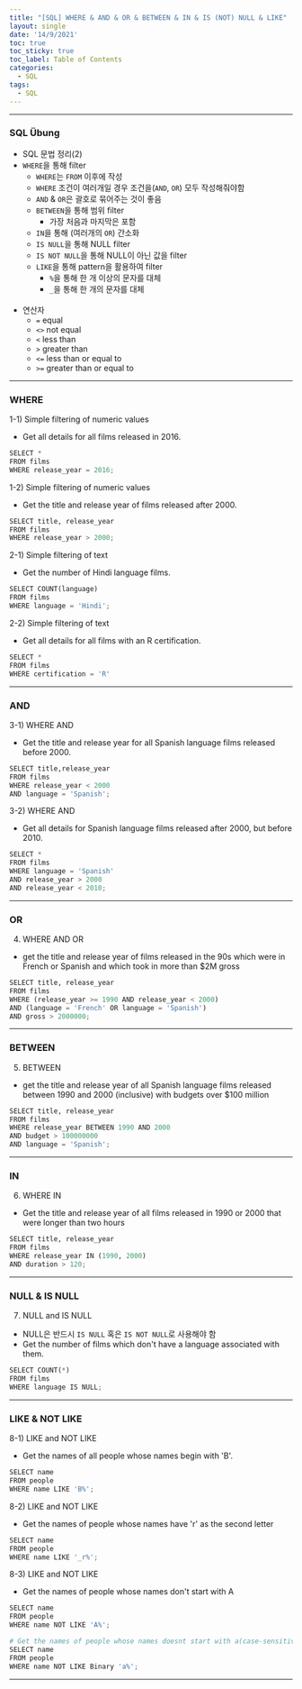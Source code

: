```yaml
---
title: "[SQL] WHERE & AND & OR & BETWEEN & IN & IS (NOT) NULL & LIKE"
layout: single
date: '14/9/2021'
toc: true
toc_sticky: true
toc_label: Table of Contents
categories:
  - SQL
tags:
  - SQL
---
```



---
### SQL Übung
* SQL 문법 정리(2)
* ```WHERE```을 통해 filter
    * ```WHERE```는 ```FROM``` 이후에 작성
    * ```WHERE``` 조건이 여러개일 경우 조건을(```AND```, ```OR```) 모두 작성해줘야함
    * `AND` & `OR`은 괄호로 묶어주는 것이 좋음
    * ```BETWEEN```을 통해 범위 filter
        * 가장 처음과 마지막은 포함
    * ```IN```을 통해 (여러개의 ```OR```) 간소화
    * ```IS NULL```을 통해 NULL filter
    * ```IS NOT NULL```을 통해 NULL이 아닌 값을 filter
    * ```LIKE```을 통해 pattern을 활용하여 filter
        * ```%```을 통해 한 개 이상의 문자를 대체
        * ```_```을 통해 한 개의 문자를 대체
<br><br>
* 연산자
    * ```=``` equal
    * ```<>``` not equal
    * ```<``` less than
    * ```>``` greater than
    * ```<=``` less than or equal to
    * ```>=``` greater than or equal to

---

### WHERE
1-1) Simple filtering of numeric values
* Get all details for all films released in 2016.

```python
SELECT *
FROM films
WHERE release_year = 2016;
```

1-2) Simple filtering of numeric values
* Get the title and release year of films released after 2000.

```python
SELECT title, release_year
FROM films
WHERE release_year > 2000;
```

2-1) Simple filtering of text
* Get the number of Hindi language films.

```python
SELECT COUNT(language)
FROM films
WHERE language = 'Hindi';
```

2-2) Simple filtering of text
* Get all details for all films with an R certification.

```python
SELECT *
FROM films
WHERE certification = 'R'
```
---

### AND
3-1) WHERE AND
* Get the title and release year for all Spanish language films released before 2000.

```python
SELECT title,release_year
FROM films
WHERE release_year < 2000
AND language = 'Spanish';
```

3-2) WHERE AND
* Get all details for Spanish language films released after 2000, but before 2010.

```python
SELECT *
FROM films
WHERE language = 'Spanish'
AND release_year > 2000
AND release_year < 2010;
```
---

### OR
4) WHERE AND OR
* get the title and release year of films released in the 90s which were in French or Spanish and which took in more than $2M gross

```python
SELECT title, release_year
FROM films
WHERE (release_year >= 1990 AND release_year < 2000)
AND (language = 'French' OR language = 'Spanish')
AND gross > 2000000;
```
---

### BETWEEN
5) BETWEEN
* get the title and release year of all Spanish language films released between 1990 and 2000 (inclusive) with budgets over $100 million

```python
SELECT title, release_year
FROM films
WHERE release_year BETWEEN 1990 AND 2000
AND budget > 100000000
AND language = 'Spanish';
```
---

### IN
6) WHERE IN
* Get the title and release year of all films released in 1990 or 2000 that were longer than two hours

```python
SELECT title, release_year
FROM films
WHERE release_year IN (1990, 2000)
AND duration > 120;
```
---

### NULL & IS NULL
7) NULL and IS NULL
* NULL은 반드시 `IS NULL` 혹은 `IS NOT NULL`로 사용해야 함
* Get the number of films which don't have a language associated with them.

```python
SELECT COUNT(*)
FROM films
WHERE language IS NULL;
```
---

### LIKE & NOT LIKE
8-1) LIKE and NOT LIKE
* Get the names of all people whose names begin with 'B'.

```python
SELECT name
FROM people
WHERE name LIKE 'B%';
```

8-2) LIKE and NOT LIKE
* Get the names of people whose names have 'r' as the second letter

```python
SELECT name
FROM people
WHERE name LIKE '_r%';
```

8-3) LIKE and NOT LIKE
* Get the names of people whose names don't start with A

```python
SELECT name
FROM people
WHERE name NOT LIKE 'A%';

# Get the names of people whose names doesnt start with a(case-sensitive)
SELECT name
FROM people
WHERE name NOT LIKE Binary 'a%';
```

---